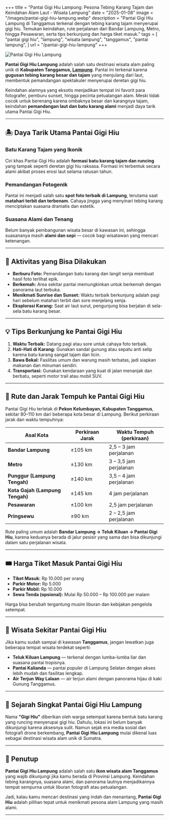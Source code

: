 +++
title = "Pantai Gigi Hiu Lampung: Pesona Tebing Karang Tajam dan Keindahan Alam Laut - Wisata Lampung"
date = "2025-01-08"
image = "/images/pantai-gigi-hiu-lampung.webp"
description = "Pantai Gigi Hiu Lampung di Tanggamus terkenal dengan tebing karang tajam menyerupai gigi hiu. Temukan keindahan, rute perjalanan dari Bandar Lampung, Metro, hingga Pesawaran, serta tips berkunjung dan harga tiket masuk."
tags = [
    "pantai gigi hiu",
    "lampung",
    "wisata lampung",
    "tanggamus",
    "pantai lampung",
]
url = "/pantai-gigi-hiu-lampung"
+++

![Pantai Gigi Hiu Lampung](/images/pantai-gigi-hiu-lampung.webp)

**Pantai Gigi Hiu Lampung** adalah salah satu destinasi wisata alam paling unik di **Kabupaten Tanggamus, [Lampung](https://bearabc.net/tempat-wisata-lampung/)**. Pantai ini terkenal karena **gugusan tebing karang besar dan tajam** yang menjulang dari laut, membentuk pemandangan spektakuler menyerupai deretan gigi hiu.

Keindahan alamnya yang eksotis menjadikan tempat ini favorit para fotografer, pemburu sunset, hingga pecinta petualangan alam. Meski tidak cocok untuk berenang karena ombaknya besar dan karangnya tajam, keindahan **pemandangan laut dan batu karang alami** menjadi daya tarik utama Pantai Gigi Hiu.

---

## 🏝️ Daya Tarik Utama Pantai Gigi Hiu

### Batu Karang Tajam yang Ikonik  
Ciri khas Pantai Gigi Hiu adalah **formasi batu karang tajam dan runcing** yang tampak seperti deretan gigi hiu raksasa. Formasi ini terbentuk secara alami akibat proses erosi laut selama ratusan tahun.

### Pemandangan Fotogenik  
Pantai ini menjadi salah satu **spot foto terbaik di Lampung**, terutama saat **matahari terbit dan terbenam**. Cahaya jingga yang menyinari tebing karang menciptakan suasana dramatis dan estetik.

### Suasana Alami dan Tenang  
Belum banyak pembangunan wisata besar di kawasan ini, sehingga suasananya masih **alami dan sepi** — cocok bagi wisatawan yang mencari ketenangan.

---

## 🎯 Aktivitas yang Bisa Dilakukan

- **Berburu Foto:** Pemandangan batu karang dan langit senja membuat hasil foto terlihat epik.  
- **Berkemah:** Area sekitar pantai memungkinkan untuk berkemah dengan panorama laut terbuka.  
- **Menikmati Sunrise dan Sunset:** Waktu terbaik berkunjung adalah pagi hari sebelum matahari terbit dan sore menjelang senja.  
- **Eksplorasi Karang:** Saat air laut surut, pengunjung bisa berjalan di sela-sela batu karang besar.  

---

## 💡 Tips Berkunjung ke Pantai Gigi Hiu

1. **Waktu Terbaik:** Datang pagi atau sore untuk cahaya foto terbaik.  
2. **Hati-Hati di Karang:** Gunakan sandal gunung atau sepatu anti selip karena batu karang sangat tajam dan licin.  
3. **Bawa Bekal:** Fasilitas umum dan warung masih terbatas, jadi siapkan makanan dan minuman sendiri.  
4. **Transportasi:** Gunakan kendaraan yang kuat di jalan menanjak dan berbatu, seperti motor trail atau mobil SUV.  

---

## 🚗 Rute dan Jarak Tempuh ke Pantai Gigi Hiu

Pantai Gigi Hiu terletak di **Pekon Kelumbayan, Kabupaten Tanggamus**, sekitar 80–110 km dari beberapa kota besar di Lampung. Berikut perkiraan jarak dan waktu tempuhnya:

| Asal Kota | Perkiraan Jarak | Waktu Tempuh (perkiraan) |
|------------|----------------|---------------------------|
| **Bandar Lampung** | ±105 km | 2,5 – 3 jam perjalanan |
| **Metro** | ±130 km | 3 – 3,5 jam perjalanan |
| **Punggur (Lampung Tengah)** | ±140 km | 3,5 – 4 jam perjalanan |
| **Kota Gajah (Lampung Tengah)** | ±145 km | 4 jam perjalanan |
| **Pesawaran** | ±100 km | 2,5 jam perjalanan |
| **Pringsewu** | ±90 km | 2 – 2,5 jam perjalanan |

Rute paling umum adalah **Bandar Lampung → Teluk Kiluan → Pantai Gigi Hiu**, karena keduanya berada di jalur pesisir yang sama dan bisa dikunjungi dalam satu perjalanan wisata.

---

## 🎟️ Harga Tiket Masuk Pantai Gigi Hiu

- **Tiket Masuk:** Rp 10.000 per orang  
- **Parkir Motor:** Rp 5.000  
- **Parkir Mobil:** Rp 10.000  
- **Sewa Tenda (opsional):** Mulai Rp 50.000 – Rp 100.000 per malam  

Harga bisa berubah tergantung musim liburan dan kebijakan pengelola setempat.

---

## 🐚 Wisata Sekitar Pantai Gigi Hiu

Jika kamu sudah sampai di kawasan **Tanggamus**, jangan lewatkan juga beberapa tempat wisata terdekat seperti:

- **Teluk Kiluan Lampung** — terkenal dengan lumba-lumba liar dan suasana pantai tropisnya.  
- **Pantai Kalianda** — pantai populer di Lampung Selatan dengan akses lebih mudah dan fasilitas lengkap.  
- **Air Terjun Way Lalaan** — air terjun alami dengan panorama hijau di kaki Gunung Tanggamus.  

---

## 📜 Sejarah Singkat Pantai Gigi Hiu Lampung

Nama **"Gigi Hiu"** diberikan oleh warga setempat karena bentuk batu karang yang runcing menyerupai gigi hiu. Dahulu, lokasi ini belum banyak dikunjungi karena aksesnya sulit. Namun sejak era media sosial dan fotografi drone berkembang, **Pantai Gigi Hiu Lampung** mulai dikenal luas sebagai destinasi wisata alam unik di Sumatra.

---

## 🏁 Penutup

**Pantai Gigi Hiu Lampung** adalah salah satu **ikon wisata alam Tanggamus** yang wajib dikunjungi jika kamu berada di Provinsi Lampung. Keindahan tebing karangnya, suasana alami, dan panorama lautnya menjadikannya tempat sempurna untuk liburan fotografi atau petualangan.  

Jadi, kalau kamu mencari destinasi yang indah dan menantang, **Pantai Gigi Hiu** adalah pilihan tepat untuk menikmati pesona alam Lampung yang masih alami.

---
